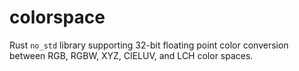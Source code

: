 # colorspace

Rust `no_std` library supporting 32-bit floating point color conversion between RGB, RGBW, XYZ, CIELUV, and LCH color spaces.